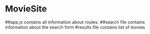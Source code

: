 # MovieSite
##app.js contains all information about routes.
##search file contains information about the search form 
#results file contains list of movies
